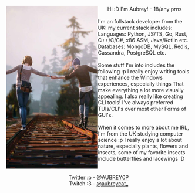 <p float="left">
  <img src="images/lis2.jpg" width="250" align="left">
  <p float="left">
    <samp>
      <div align="center">
      Hi :D I'm Aubrey! - 18/any prns
      <br>
      </div>
      <br>
      I'm an fullstack developer from the UK! my current stack includes:
      Languages: Python, JS/TS, Go, Rust, C++/C/C#, x86 ASM, Java/Kotlin etc.
      Databases: MongoDB, MySQL, Redis, Cassandra, PostgreSQL etc.
      <br>
      <br>
      Some stuff I'm into includes the following :p
      I really enjoy writing tools that enhance the Windows experiences, especially things
      That make everything a lot more visually appealing.
      I also really like creating CLI tools! I've always preferred TUIs/CLI's over most other
      Forms of GUI's.
      <br>
      <br>
      When it comes to more about me IRL, I'm from the UK studying computer science :p
      I really enjoy a lot about nature, especially plants, flowers and insects, some
      of my favorite insects include butterflies and lacewings :D
      <br>
      <br>
      <br>
      <div align="center">
        Twitter :p -
        <a href="twitter.com/AUBREY0P">@AUBREY0P</a><br>
        Twitch :3 -
        <a href="https://www.twitch.tv/aubreycat_">@aubreycat_</a><br>
      </div>
    </samp>
  </p>
</p>
